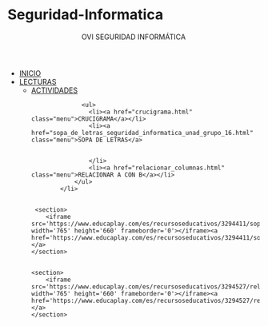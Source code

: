 # Seguridad-Informatica
<!doctype html>
<html lang="es">

<head>
	<meta charset="utf-8">
    <meta content="OVI Seguridad Informática" name="description">
    <meta content="seguridad, informática, malware, software malicioso" name="keywords">
	<title>SEGURIDAD INFORMÁTICA</title>
</head>
	
<body>
	<header>
		  OVI SEGURIDAD INFORMÁTICA	
    </header>
<nav>
  <ul class="menu">
		<li>
      <a href="Seguridad Informática" class="menu">INICIO</a>
		</li>
	<li>
      <a href="Lecturas" class="menu">LECTURAS</a>
	<ul>
<li><a href="actividdes.html" class="menu">ACTIVIDADES</a>

            	  <ul>
                    <li><a href="crucigrama.html" class="menu">CRUCIGRAMA</a></li>
                    <li><a href="sopa_de_letras_seguridad_informatica_unad_grupo_16.html" class="menu">SOPA DE LETRAS</a>


                    </li>
                    <li><a href="relacionar_columnas.html" class="menu">RELACIONAR A CON B</a></li>
                </ul>
            </li>


     <section>
        <iframe src='https://www.educaplay.com/es/recursoseducativos/3294411/sopa_de_letras_seguridad_informatica_unad_grupo_16.htm' width='765' height='660' frameborder='0'></iframe><a href='https://www.educaplay.com/es/recursoseducativos/3294411/sopa_de_letras_seguridad_informatica_unad_grupo_16.htm'></a>
    </section>


    <section>
        <iframe src='https://www.educaplay.com/es/recursoseducativos/3294527/relacionar_columnas.htm' width='765' height='660' frameborder='0'></iframe><a href='https://www.educaplay.com/es/recursoseducativos/3294527/relacionar_columnas.htm'></a>
    </section>


    
</section>
       
</body>

</html>


